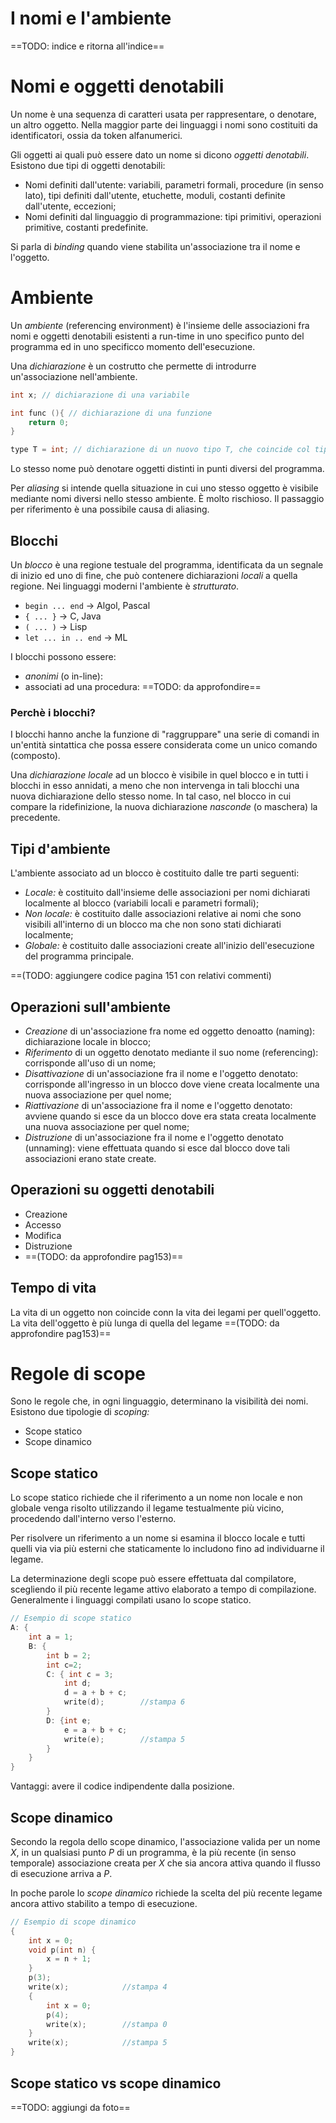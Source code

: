 # I nomi e l'ambiente
==TODO: indice e ritorna all'indice==

# Nomi e oggetti denotabili
Un nome è una sequenza di caratteri usata per rappresentare, o denotare, un altro oggetto.
Nella maggior parte dei linguaggi i nomi sono costituiti da identificatori, ossia da token alfanumerici.

Gli oggetti ai quali può essere dato un nome si dicono _oggetti denotabili_. Esistono due tipi di oggetti denotabili:
- Nomi definiti dall'utente: variabili, parametri formali, procedure (in senso lato), tipi definiti dall'utente, etuchette, moduli, costanti definite dall'utente, eccezioni;
- Nomi definiti dal linguaggio di programmazione: tipi primitivi, operazioni primitive, costanti predefinite.

Si parla di *binding* quando viene stabilita un'associazione tra il nome e l'oggetto. 

# Ambiente
Un _ambiente_ (referencing environment) è l'insieme delle associazioni fra nomi e oggetti denotabili esistenti a run-time in uno specifico punto del programma ed in uno specificco momento dell'esecuzione.

Una _dichiarazione_ è un costrutto che permette di introdurre un'associazione nell'ambiente.
```c
int x; // dichiarazione di una variabile

int func (){ // dichiarazione di una funzione
	return 0;
}

type T = int; // dichiarazione di un nuovo tipo T, che coincide col tipo int
```

Lo stesso nome può denotare oggetti distinti in punti diversi del programma.

Per _aliasing_ si intende quella situazione in cui uno stesso oggetto è visibile mediante nomi diversi nello stesso ambiente. È molto rischioso. 
Il passaggio per riferimento è una possibile causa di aliasing.

## Blocchi
Un _blocco_ è una regione testuale del programma, identificata da un segnale di inizio ed uno di fine, che può contenere dichiarazioni _locali_ a quella regione.
Nei linguaggi moderni l'ambiente è _strutturato_.
- `begin ... end` -> Algol, Pascal
- `{ ... }` -> C, Java
- `( ... )` -> Lisp
- `let ... in .. end` -> ML

I blocchi possono essere:
- _anonimi_ (o in-line):  
- associati ad una procedura: 
==TODO: da approfondire==

### Perchè i blocchi?
I blocchi hanno anche la funzione di "raggruppare" una serie di comandi in un'entità sintattica che possa essere considerata come un unico comando (composto).

Una _dichiarazione locale_ ad un blocco è visibile in quel blocco e in tutti i blocchi in esso annidati, a meno che non intervenga in tali blocchi una nuova dichiarazione dello stesso nome. In tal caso, nel blocco in cui compare la ridefinizione, la nuova dichiarazione _nasconde_ (o maschera) la precedente.

## Tipi d'ambiente
L'ambiente associato ad un blocco è costituito dalle tre parti seguenti:
- _Locale:_ è costituito dall'insieme delle associazioni per nomi dichiarati localmente al blocco (variabili locali e parametri formali);
- _Non locale:_ è costituito dalle associazioni relative ai nomi che sono visibili all'interno di un blocco ma che non sono stati dichiarati localmente;
- _Globale:_ è costituito dalle associazioni create all'inizio dell'esecuzione del programma principale.

==(TODO: aggiungere codice pagina 151 con relativi commenti)

## Operazioni sull'ambiente
- _Creazione_ di un'associazione fra nome ed oggetto denoatto (naming): dichiarazione locale in blocco;
- _Riferimento_ di un oggetto denotato mediante il suo nome (referencing): corrisponde all'uso di un nome;
- _Disattivazione_ di un'associazione fra il nome e l'oggetto denotato: corrisponde all'ingresso in un blocco dove viene creata localmente una nuova associazione per quel nome;
- _Riattivazione_ di un'associazione fra il nome e l'oggetto denotato: avviene quando si esce da un blocco dove era stata creata localmente una nuova associazione per quel nome;
- _Distruzione_ di un'associazione fra il nome e l'oggetto denotato (unnaming): viene effettuata quando si esce dal blocco dove tali associazioni erano state create.

## Operazioni su oggetti denotabili
- Creazione
- Accesso
- Modifica
- Distruzione
- ==(TODO: da approfondire pag153)==

## Tempo di vita 
La vita di un oggetto non coincide conn la vita dei legami per quell'oggetto.
La vita dell'oggetto è più lunga di quella del legame
==(TODO: da approfondire pag153)==

# Regole di scope
Sono le regole che, in ogni linguaggio, determinano la visibilità dei nomi.
Esistono due tipologie di _scoping:_
- Scope statico
- Scope dinamico

## Scope statico
Lo scope statico richiede che il riferimento a un nome non locale e non globale venga risolto utilizzando il legame testualmente più vicino, procedendo dall'interno verso l'esterno.  

Per risolvere un riferimento a un nome si esamina il blocco locale e tutti quelli via via più esterni che staticamente lo includono fino ad individuarne il legame.  

La determinazione degli scope può essere effettuata dal compilatore, scegliendo il più recente legame attivo elaborato a tempo di compilazione.  
Generalmente i linguaggi compilati usano lo scope statico.  
```cpp
// Esempio di scope statico
A: { 
	int a = 1;
    B: { 
	    int b = 2;
        int c=2;
        C: { int c = 3;
            int d;
            d = a + b + c;
            write(d);        //stampa 6
        }
        D: {int e;
            e = a + b + c;
            write(e);        //stampa 5
        }
    }
}
```

Vantaggi: avere il codice indipendente dalla posizione.

## Scope dinamico
Secondo la regola dello scope dinamico, l'associazione valida per un nome $X$, in un qualsiasi punto $P$ di un programma, è la più recente (in senso temporale) associazione creata per $X$ che sia ancora attiva quando il flusso di esecuzione arriva a $P$.  

In poche parole lo _scope dinamico_ richiede la scelta del più recente legame ancora attivo stabilito a tempo di esecuzione.
```cpp
// Esempio di scope dinamico
{
    int x = 0;
    void p(int n) {
        x = n + 1;
    }
    p(3); 
    write(x);            //stampa 4
    {
        int x = 0;
        p(4);
        write(x);        //stampa 0
    }
    write(x);            //stampa 5
}
```

## Scope statico vs scope dinamico
==TODO: aggiungi da foto==